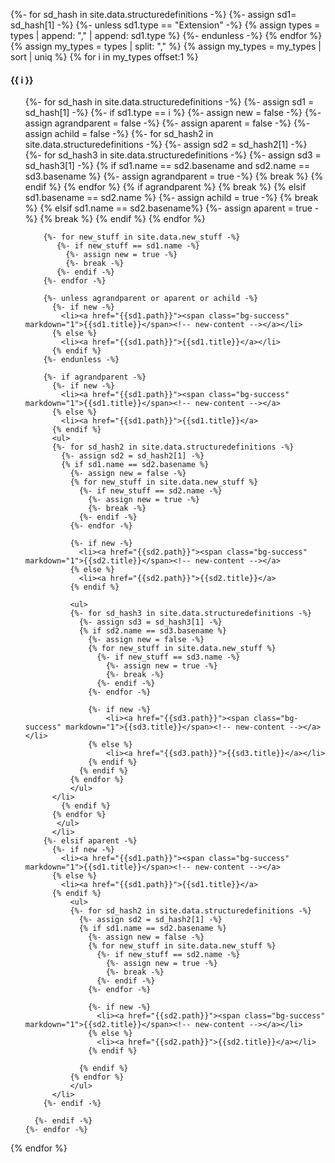 {%- for sd_hash in site.data.structuredefinitions -%}
  {%- assign sd1= sd_hash[1] -%}
  {%- unless sd1.type == "Extension" -%}
    {% assign types =  types | append: "," | append: sd1.type %}
  {%- endunless -%}
{% endfor %}
{% assign my_types = types | split: "," %}
{% assign my_types = my_types | sort | uniq %}
{% for i in my_types offset:1 %}
  <h4>{{ i }}</h4>
  <ul>
    {%- for sd_hash in site.data.structuredefinitions -%}
      {%- assign sd1 = sd_hash[1] -%}
      {%- if sd1.type == i %}
        {%- assign new = false -%}
        {%- assign agrandparent = false -%}
        {%- assign aparent = false -%}
        {%- assign achild = false -%}
        {%- for sd_hash2 in site.data.structuredefinitions -%}
          {%- assign sd2 = sd_hash2[1] -%}
          {%- for sd_hash3 in site.data.structuredefinitions -%}
            {%- assign sd3 = sd_hash3[1] -%}
            {% if sd1.name == sd2.basename and sd2.name == sd3.basename %}
              {%- assign agrandparent = true -%}
              {% break %}
            {% endif %}
          {% endfor %}
          {% if agrandparent %}
            {% break %}
          {% elsif sd1.basename == sd2.name %}
            {%- assign achild = true -%}
            {% break %}
          {% elsif sd1.name == sd2.basename%}
            {%- assign aparent = true -%}
            {% break %}
          {% endif %}
        {% endfor %}

        {%- for new_stuff in site.data.new_stuff -%}
           {%- if new_stuff == sd1.name -%}
             {%- assign new = true -%}
             {%- break -%}
           {%- endif -%}
        {%- endfor -%}

        {%- unless agrandparent or aparent or achild -%}
          {%- if new -%}
            <li><a href="{{sd1.path}}"><span class="bg-success" markdown="1">{{sd1.title}}</span><!-- new-content --></a></li>
          {% else %}
            <li><a href="{{sd1.path}}">{{sd1.title}}</a></li>
          {% endif %}
        {%- endunless -%}

        {%- if agrandparent -%}
          {%- if new -%}
            <li><a href="{{sd1.path}}"><span class="bg-success" markdown="1">{{sd1.title}}</span><!-- new-content --></a>
          {% else %}
            <li><a href="{{sd1.path}}">{{sd1.title}}</a>
          {% endif %}
          <ul>
          {%- for sd_hash2 in site.data.structuredefinitions -%}
            {%- assign sd2 = sd_hash2[1] -%}
            {% if sd1.name == sd2.basename %}
              {%- assign new = false -%}
              {% for new_stuff in site.data.new_stuff %}
                {%- if new_stuff == sd2.name -%}
                  {%- assign new = true -%}
                  {%- break -%}
                {%- endif -%}
              {%- endfor -%}

              {%- if new -%}
                <li><a href="{{sd2.path}}"><span class="bg-success" markdown="1">{{sd2.title}}</span><!-- new-content --></a>
              {% else %}
                <li><a href="{{sd2.path}}">{{sd2.title}}</a>
              {% endif %}

              <ul>
              {%- for sd_hash3 in site.data.structuredefinitions -%}
                {%- assign sd3 = sd_hash3[1] -%}
                {% if sd2.name == sd3.basename %}
                  {%- assign new = false -%}
                  {% for new_stuff in site.data.new_stuff %}
                    {%- if new_stuff == sd3.name -%}
                      {%- assign new = true -%}
                      {%- break -%}
                    {%- endif -%}
                  {%- endfor -%}

                  {%- if new -%}
                      <li><a href="{{sd3.path}}"><span class="bg-success" markdown="1">{{sd3.title}}</span><!-- new-content --></a></li>
                  {% else %}
                      <li><a href="{{sd3.path}}">{{sd3.title}}</a></li>
                  {% endif %}
                {% endif %}
              {% endfor %}
              </ul>
          </li>
            {% endif %}
          {% endfor %}
           </ul>
          </li>
        {%- elsif aparent -%}
          {%- if new -%}
            <li><a href="{{sd1.path}}"><span class="bg-success" markdown="1">{{sd1.title}}</span><!-- new-content --></a>
          {% else %}
            <li><a href="{{sd1.path}}">{{sd1.title}}</a>
          {% endif %}
              <ul>
              {%- for sd_hash2 in site.data.structuredefinitions -%}
                {%- assign sd2 = sd_hash2[1] -%}
                {% if sd1.name == sd2.basename %}
                  {%- assign new = false -%}
                  {% for new_stuff in site.data.new_stuff %}
                    {%- if new_stuff == sd2.name -%}
                      {%- assign new = true -%}
                      {%- break -%}
                    {%- endif -%}
                  {%- endfor -%}

                  {%- if new -%}
                    <li><a href="{{sd2.path}}"><span class="bg-success" markdown="1">{{sd2.title}}</span><!-- new-content --></a></li>
                  {% else %}
                    <li><a href="{{sd2.path}}">{{sd2.title}}</a></li>
                  {% endif %}

                {% endif %}
              {% endfor %}
              </ul>
          </li>
        {%- endif -%}

      {%- endif -%}
    {%- endfor -%}
  </ul>
{% endfor %}